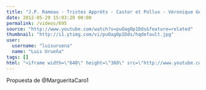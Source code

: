 ```yaml
---
title: "J.P. Rameau - Tristes Apprêts - Castor et Pollux - Véronique Gens"
date: 2012-05-29 15:03:28 00:00
permalink: /videos/695
source: "http://www.youtube.com/watch?v=puOag0p1Dds&feature=related"
thumbnail: "http://i1.ytimg.com/vi/puOag0p1Dds/hqdefault.jpg"
user:
  username: "luisuruena"
  name: "Luis Urueña"
tags: []
html: "<iframe width=\"640\" height=\"360\" src=\"http://www.youtube.com/embed/puOag0p1Dds?wmode=transparent&fs=1&feature=oembed\" frameborder=\"0\" allowfullscreen></iframe>"
---
```


Propuesta de @MargueritaCaro1